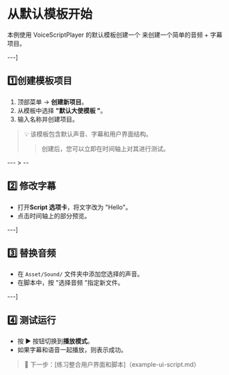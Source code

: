 # 从默认模板开始

本例使用 VoiceScriptPlayer 的默认模板创建一个
来创建一个简单的音频 + 字幕项目。

---]

##  1️⃣创建模板项目

1. 顶部菜单 → **创建新项目**。
2. 从模板中选择 **"默认大使模板 "**。
3. 输入名称并创建项目。

> 💡 该模板包含默认声音、字幕和用户界面结构。  
> > 创建后，您可以立即在时间轴上对其进行测试。

--- > --

##  2️⃣ 修改字幕

- 打开**Script 选项卡**，将文字改为 "Hello"。  
- 点击时间轴上的部分预览。

---]

##  3️⃣ 替换音频

- 在 `Asset/Sound/` 文件夹中添加您选择的声音。  
- 在脚本中，按 "选择音频 "指定新文件。

---]

##  4️⃣ 测试运行

- 按 ▶️ 按钮切换到**播放模式**。  
- 如果字幕和语音一起播放，则表示成功。

> 🎯 下一步：[练习整合用户界面和脚本]（example-ui-script.md）
